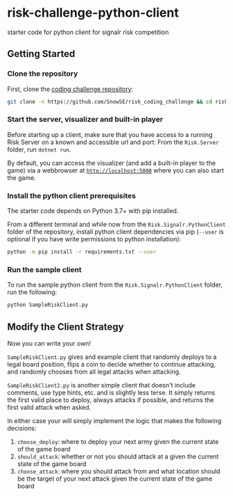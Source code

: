 # risk-challenge-python-client
starter code for python client for signalr risk competition

## Getting Started

### Clone the repository

First, clone the [coding challenge repository](https://github.com/SnowSE/risk_coding_challenge/tree/signalr):

```bash
git clone -n https://github.com/SnowSE/risk_coding_challenge && cd risk_coding_challenge && git checkout signalr
```

### Start the server, visualizer and built-in player

Before starting up a client, make sure that you have access to a running Risk Server on a known and accessible url and port: From the `Risk.Server` folder, run `dotnet run`.

By default, you can access the visualizer (and add a built-in player to the game) via a webbrowser at [`http://localhost:5000`](http://localhost:5000) where you can also start the game.

### Install the python client prerequisites
The starter code depends on Python 3.7+ with pip installed.

From a different terminal and while now from the `Risk.Signalr.PythonClient` folder of the repository, install python client dependencies via pip (`--user` is optional if you have write permissions to python installation):
```bash
python -m pip install -r requirements.txt --user
```

### Run the sample client
To run the sample python client from the `Risk.Signalr.PythonClient` folder, run the following:

```bash
python SampleRiskClient.py
```

## Modify the Client Strategy
Now you can write your own!

`SampleRiskClient.py` gives and example client that randomly deploys to a legal board position, flips a coin to decide whether to continue attacking, and randomly chooses from all legal attacks when attacking.

`SampleRiskClient2.py` is another simple client that doesn't include comments, use type hints, etc. and is slightly less terse.  It simply returns the first valid place to deploy, always attacks if possible, and returns the first valid attack when asked.

In either case your will simply implement the logic that makes the following decisions:

1. `choose_deploy`: where to deploy your next army given the current state of the game board
2. `should_attack`: whether or not you should attack at a given the current state of the game board
3. `choose_attack`: where you should attack from and what location should be the target of your next attack given the current state of the game board

